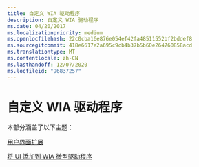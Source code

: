 ```yaml
---
title: 自定义 WIA 驱动程序
description: 自定义 WIA 驱动程序
ms.date: 04/20/2017
ms.localizationpriority: medium
ms.openlocfilehash: 22c0cba16e876e054ef42fa48511552bf2bddef8
ms.sourcegitcommit: 418e6617e2a695c9cb4b37b5b60e264760858acd
ms.translationtype: MT
ms.contentlocale: zh-CN
ms.lasthandoff: 12/07/2020
ms.locfileid: "96837257"
---
```

# <a name="customizing-a-wia-driver"></a>自定义 WIA 驱动程序





本部分涵盖了以下主题：

[用户界面扩展](user-interface-extensions.md)

[将 UI 添加到 WIA 微型驱动程序](adding-ui-to-a-wia-minidriver.md)

 

 




